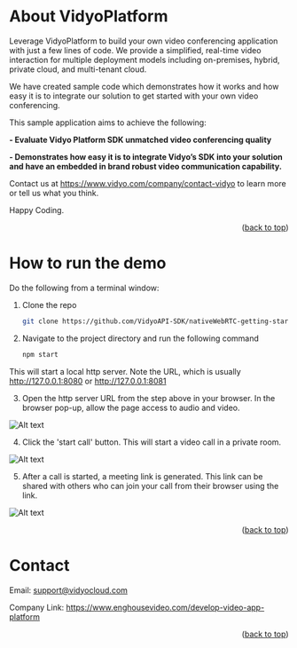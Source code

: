
<!-- ABOUT THE PROJECT -->
# About VidyoPlatform

Leverage VidyoPlatform to build your own video conferencing application with just a few lines of code. We provide a simplified, real-time video interaction for multiple deployment models including on-premises, hybrid, private cloud, and multi-tenant cloud.

We have created sample code which demonstrates how it works and how easy it is to integrate our solution to get started with your own video conferencing.

This sample application aims to achieve the following:

  **- Evaluate Vidyo Platform SDK unmatched video conferencing quality**

  **- Demonstrates how easy it is to integrate Vidyo’s SDK into your solution and have an embedded in brand robust video communication capability.**
  
  Contact us at https://www.vidyo.com/company/contact-vidyo to learn more or tell us what you think.

Happy Coding.

<p align="right">(<a href="#top">back to top</a>)</p>




<!-- HOW TO RUN THE DEMO -->
# How to run the demo

Do the following from a terminal window:

1. Clone the repo
   ```sh
   git clone https://github.com/VidyoAPI-SDK/nativeWebRTC-getting-started-sample.git

2. Navigate to the project directory and run the following command
   ```sh
   npm start
   ```
 This will start a local http server. Note the URL, which is  usually  http://127.0.0.1:8080 or http://127.0.0.1:8081

3. Open the http server URL from the step above in your browser. In the browser pop-up, allow the  page access to audio and video.

![Alt text](allowMedia.png?raw=true)

4. Click the 'start call' button. This will start a video call in a private room. 

![Alt text](startCall.png?raw=true)


5. After a call is started, a meeting link is generated. This link can be shared with others who can join your call from their browser using the link.

![Alt text](meetingLink.png?raw=true)

<p align="right">(<a href="#top">back to top</a>)</p>


<!-- CONTACT -->
# Contact

Email: support@vidyocloud.com

Company Link: https://www.enghousevideo.com/develop-video-app-platform

<p align="right">(<a href="#top">back to top</a>)</p>
